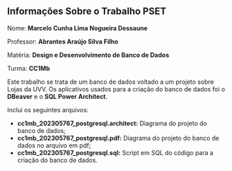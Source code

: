 ## Informações Sobre o Trabalho PSET

Nome: **Marcelo Cunha Lima Nogueira Dessaune**

Professor: **Abrantes Araújo Silva Filho**

Matéria: **Design e Desenvolvimento de Banco de Dados**

Turma: **CC1Mb**

Este trabalho se trata de um banco de dados voltado a um projeto sobre Lojas da UVV. Os aplicativos usados para a criação do banco de dados foi o **DBeaver** e o **SQL Power Architect**.

Inclui os seguintes arquivos:
- **cc1mb_202305767_postgresql.architect:** Diagrama do projeto do banco de dados;
- **cc1mb_202305767_postgresql.pdf:** Diagrama do projeto do banco de dados no arquivo em pdf;
- **cc1mb_202305767_postgresql.sql:** Script em SQL do código para a criação do banco de dados.
